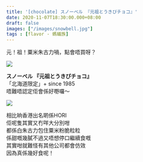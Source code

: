 ```yaml
---
title: '[chocolate] スノーベル 『元祖とうきびチョコ』'
date: 2020-11-07T18:30:00.000+08:00
draft: false
images: ["/images/snowbell.jpg"]
tags : [flavor - 螞蟻族]
---
```

 
元！祖！粟米朱古力喎，點會唔買呀？  

![](/images/snowbell.jpg)

**スノーベル 『元祖とうきびチョコ』**  
「北海道限定」+ since 1985  
唔難唔認定佢會係好嘢囉～

![](/images/snowbell1.jpg)

相比晌香港出名啲係HORI  
佢呢隻其實又冇咩大分別咁  
都係白朱古力包住粟米粉脆粒粒  
係甜嘅幾膩不過又唔想停口繼續食嘅  
其實咁就難怪有其他公司都會仿效  
因為真係幾好食呢！  
